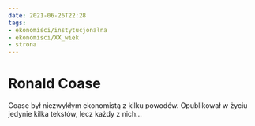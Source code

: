```yaml
---
date: 2021-06-26T22:28
tags:
- ekonomiści/instytucjonalna
- ekonomisci/XX_wiek
- strona
---
```


# Ronald Coase

Coase był niezwykłym ekonomistą z kilku powodów. Opublikował w życiu jedynie kilka tekstów, lecz każdy z nich...
